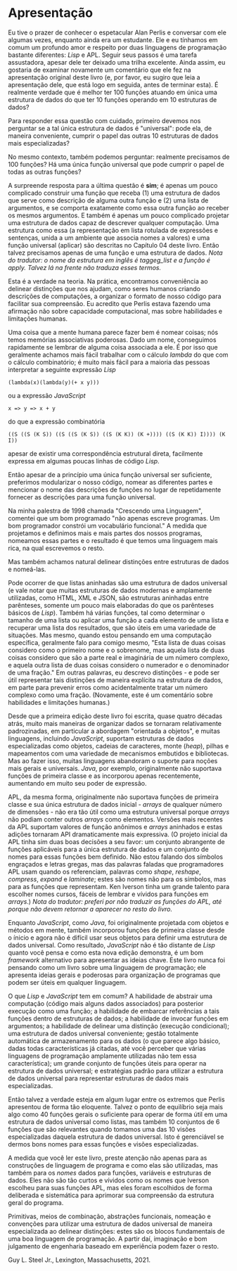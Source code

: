 # Apresentação

Eu tive o prazer de conhecer o espetacular Alan Perlis e conversar com ele algumas vezes, enquanto ainda era um estudante. Ele e eu tínhamos em comum um profundo amor e respeito por duas linguagens de programação bastante diferentes: _Lisp_ e APL. Seguir seus passos é uma tarefa assustadora, apesar dele ter deixado uma trilha excelente. Ainda assim, eu gostaria de examinar novamente um comentário que ele fez na apresentação original deste livro (e, por favor, eu sugiro que leia a apresentação dele, que está logo em seguida, antes de terminar esta). É realmente verdade que é melhor ter 100 funções atuando em única uma estrutura de dados do que ter 10 funções operando em 10 estruturas de dados?

Para responder essa questão com cuidado, primeiro devemos nos perguntar se a tal única estrutura de dados é "universal": pode ela, de maneira conveniente, cumprir o papel das outras 10 estruturas de dados mais especializadas?

No mesmo contexto, também podemos perguntar: realmente precisamos de 100 funções? Há uma única função universal que pode cumprir o papel de todas as outras funções?

A surpreende resposta para a última questão é **sim**; é apenas um pouco complicado construir uma função que receba (1) uma estrutura de dados que serve como descrição de alguma outra função e (2) uma lista de argumentos, e se comporta exatamente como essa outra função ao receber os mesmos argumentos. E também é apenas um pouco complicado projetar uma estrutura de dados capaz de descrever qualquer computação. Uma estrutura como essa (a representação em lista rotulada de expressões e sentenças, unida a um ambiente que associa nomes a valores) e uma função universal (aplicar) são descritas no Capítulo 04 deste livro. Então talvez precisamos apenas de uma função e uma estrutura de dados. _Nota do tradutor: o nome da estrutura em inglês é taggeg\_list e a função é apply. Talvez lá na frente não traduza esses termos._

Esta é a verdade na teoria. Na prática, encontramos conveniência ao delinear distinções que nos ajudam, como seres humanos criando descrições de computações, a organizar o formato de nosso código para facilitar sua compreensão. Eu acredito que Perlis estava fazendo uma afirmação não sobre capacidade computacional, mas sobre habilidades e limitações humanas.

Uma coisa que a mente humana parece fazer bem é nomear coisas; nós temos memórias associativas poderosas. Dado um nome, conseguimos rapidamente se lembrar de alguma coisa associada a ele. É por isso que geralmente achamos mais fácil trabalhar com o cálculo _lambda_ do que com o cálculo combinatório; é muito mais fácil para a maioria das pessoas interpretar a seguinte expressão _Lisp_ 

`(lambda(x)(lambda(y)(+ x y)))`

ou a expressão _JavaScript_

`x => y => x + y`

do que a expressão combinatória

`((S ((S (K S)) ((S ((S (K S)) ((S (K K)) (K +)))) ((S (K K)) I)))) (K I))` 

apesar de existir uma correspondência estrutural direta, facilmente expressa em algumas poucas linhas de código _Lisp_.

Então apesar de a princípio uma única função universal ser suficiente, preferimos modularizar o nosso código, nomear as diferentes partes e mencionar o nome das descrições de funções no lugar de repetidamente fornecer as descrições para uma função universal. 

Na minha palestra de 1998 chamada "Crescendo uma Linguagem", comentei que um bom programado "não apenas escreve programas. Um bom programador constrói um vocabulário funcional." A medida que projetamos e definimos mais e mais partes dos nossos programas, nomeamos essas partes e o resultado é que temos uma linguagem mais rica, na qual escrevemos o resto. 

Mas também achamos natural delinear distinções entre estruturas de dados e nomeá-las. 

Pode ocorrer de que listas aninhadas são uma estrutura de dados universal (e vale notar que muitas estruturas de dados modernas e amplamente utilizadas, como HTML, XML e JSON, são estruturas aninhadas entre parênteses, somente um pouco mais elaboradas do que os parênteses básicos de _Lisp_). Também há várias funções, tal como determinar o tamanho de uma lista ou aplicar uma função a cada elemento de uma lista e recuperar uma lista dos resultados, que são úteis em uma variedade de situações. Mas mesmo, quando estou pensando em uma computação específica, geralmente falo para comigo mesmo, "Esta lista de duas coisas considero como o primeiro nome e o sobrenome, mas aquela lista de duas coisas considero que são a parte real e imaginária de um número complexo, e aquela outra lista de duas coisas considero o numerador e o denominador de uma fração." Em outras palavras, eu descrevo distinções - e pode ser útil representar tais distinções de maneira explícita na estrutura de dados, em parte para prevenir erros como acidentalmente tratar um número complexo como uma fração. (Novamente, este é um comentário sobre habilidades e limitações humanas.)

Desde que a primeira edição deste livro foi escrita, quase quatro décadas atrás, muito mais maneiras de organizar dados se tornaram relativamente padrozinadas, em particular a abordagem "orientada a objetos", e muitas linguagens, incluindo _JavaScript_, suportam estruturas de dados especializadas como objetos, cadeias de caracteres, monte (_heap_), pilhas e mapeamentos com uma variedade de mecanismos embutidos e bibliotecas. Mas ao fazer isso, muitas linguagens abandoram o suporte para noções mais gerais e universais. _Java_, por exemplo, originalmente não suportava funções de primeira classe e as incorporou apenas recentemente, aumentando em muito seu poder de expressão.

APL, da mesma forma, originalmente não suportava funções de primeira classe e sua única estrutura de dados inicial - _arrays_ de qualquer número de dimensões - não era tão útil como uma estrutura universal porque _arrays_ não podiam conter outros _arrays_ como elementos. Versões mais recentes da APL suportam valores de função anônimos e _arrays_ aninhados e estas adições tornaram API dramaticamente mais expressiva. (O projeto inicial da APL tinha sim duas boas decisões a seu favor: um conjunto abrangente de funções aplicáveis para a única estrutura de dados e um conjunto de nomes para essas funções bem definido. Não estou falando dos símbolos engraçados e letras gregas, mas das palavras faladas que programadores APL usam quando os referenciam, palavras como _shape_, _reshape_, _compress_, _expand_ e _laminate_; estes são nomes não para os símbolos, mas para as funções que representam. Ken Iverson tinha um grande talento para escolher nomes cursos, fáceis de lembrar e vívidos para funções em _arrays_.) _Nota do tradutor: preferi por não traduzir as funções do APL, até porque não devem retornar a aparecer no resto do livro._

Enquanto _JavaScript_, como _Java_, foi originalmente projetada com objetos e métodos em mente, também incorporou funções de primeira classe desde o ínicio e agora não é difícil usar seus objetos para definir uma estrutura de dados universal. Como resultado, _JavaScript_ não é tão distante de _Lisp_ quanto você pensa e como esta nova edição demonstra, é um bom _framework_ alternativo para apresentar as ideias chave. Este livro nunca foi pensando como um livro sobre uma linguagem de programação; ele apresenta ideias gerais e poderosas para organização de programas que podem ser úteis em qualquer linguagem.

O que _Lisp_ e _JavaScript_ tem em comum? A habilidade de abstrair uma computação (código mais alguns dados associados) para posterior execução como uma função; a habilidade de embarcar referências a tais funções dentro de estruturas de dados; a habilidade de invocar funções em argumentos; a habilidade de delinear uma distinção (execução condicional); uma estrutura de dados universal conveniente; gestão totalmente automática de armazenamento para os dados (o que parece algo básico, dadas todas características já citadas, até você perceber que várias linguagens de programação amplamente utilizadas não tem essa característica); um grande conjunto de funções úteis para operar na estrutura de dados universal; e estratégias padrão para utilizar a estrutura de dados universal para representar estruturas de dados mais especializadas.

Então talvez a verdade esteja em algum lugar entre os extremos que Perlis apresentou de forma tão eloquente. Talvez o ponto de equilíbrio seja mais algo como 40 funções gerais o suficiente para operar de forma útil em uma estrutura de dados universal como listas, mas também 10 conjuntos de 6 funções que são relevantes quando tomamos uma das 10 visões especializadas daquela estrutura de dados universal. Isto é gerenciável se dermos bons nomes para essas funções e visões especializadas. 

A medida que você ler este livro, preste atenção não apenas para as construções de linguagem de programa e como elas são utilizadas, mas também para os _nomes_ dados para funções, variáveis e estruturas de dados. Eles não são tão curtos e vívidos como os nomes que Iverson escolheu para suas funções APL, mas eles foram escolhidos de forma deliberada e sistemática para aprimorar sua compreensão da estrutura geral do programa.

Primitivas, meios de combinação, abstrações funcionais, nomeação e convenções para utilizar uma estrutura de dados universal de maneira especializada ao delinear distinções: estes são os blocos fundamentais de uma boa linguagem de programação. A partir daí, imaginação e bom julgamento de engenharia baseado em experiência podem fazer o resto.

Guy L. Steel Jr., Lexington, Massachusetts, 2021.  
